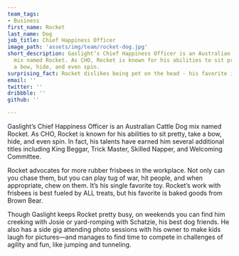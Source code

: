 ```yaml
---
team_tags:
- Business
first_name: Rocket
last_name: Dog
job_title: Chief Happiness Officer
image_path: 'assets/img/team/rocket-dog.jpg'
short_description: Gaslight’s Chief Happiness Officer is an Australian Cattle Dog
  mix named Rocket. As CHO, Rocket is known for his abilities to sit pretty, take
  a bow, hide, and even spin.
surprising_fact: Rocket dislikes being pet on the head - his favorite is butt scratches.
email: ''
twitter: ''
dribbble: ''
github: ''

---
```

Gaslight’s Chief Happiness Officer is an Australian Cattle Dog mix named Rocket. As CHO, Rocket is known for his abilities to sit pretty, take a bow, hide, and even spin. In fact, his talents have earned him several additional titles including King Beggar, Trick Master, Skilled Napper, and Welcoming Committee.

Rocket advocates for more rubber frisbees in the workplace. Not only can you chase them, but you can play tug of war, hit people, and when appropriate, chew on them. It’s his single favorite toy. Rocket’s work with frisbees is best fueled by ALL treats, but his favorite is baked goods from Brown Bear.

Though Gaslight keeps Rocket pretty busy, on weekends you can find him creeking with Josie or yard-romping with Schatzie, his best dog friends. He also has a side gig attending photo sessions with his owner to make kids laugh for pictures—and manages to find time to compete in challenges of agility and fun, like jumping and tunneling.
